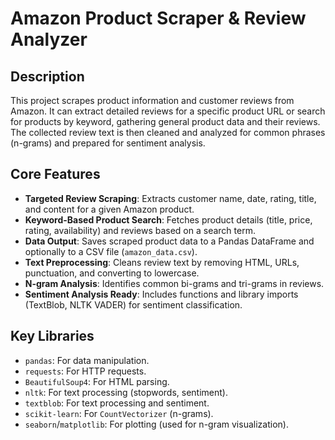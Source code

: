 # Amazon Product Scraper & Review Analyzer

## Description

This project scrapes product information and customer reviews from Amazon. 
It can extract detailed reviews for a specific product URL or search for products by keyword, gathering general product data and their reviews.
The collected review text is then cleaned and analyzed for common phrases (n-grams) and prepared for sentiment analysis.

## Core Features

* **Targeted Review Scraping**: Extracts customer name, date, rating, title, and content for a given Amazon product.
* **Keyword-Based Product Search**: Fetches product details (title, price, rating, availability) and reviews based on a search term.
* **Data Output**: Saves scraped product data to a Pandas DataFrame and optionally to a CSV file (`amazon_data.csv`).
* **Text Preprocessing**: Cleans review text by removing HTML, URLs, punctuation, and converting to lowercase.
* **N-gram Analysis**: Identifies common bi-grams and tri-grams in reviews.
* **Sentiment Analysis Ready**: Includes functions and library imports (TextBlob, NLTK VADER) for sentiment classification.

## Key Libraries

* `pandas`: For data manipulation.
* `requests`: For HTTP requests.
* `BeautifulSoup4`: For HTML parsing.
* `nltk`: For text processing (stopwords, sentiment).
* `textblob`: For text processing and sentiment.
* `scikit-learn`: For `CountVectorizer` (n-grams).
* `seaborn`/`matplotlib`: For plotting (used for n-gram visualization).
